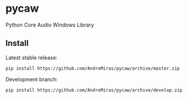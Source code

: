 # pycaw
Python Core Audio Windows Library

## Install

Latest stable release:

    pip install https://github.com/AndreMiras/pycaw/archive/master.zip

Development branch:

    pip install https://github.com/AndreMiras/pycaw/archive/develop.zip
